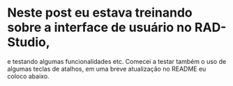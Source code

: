 # Neste post eu estava treinando sobre a interface de usuário no RAD-Studio, 
e testando algumas funcionalidades etc. Comecei a testar também o uso de algumas 
teclas de atalhos, em uma breve atualização no README eu coloco abaixo.
